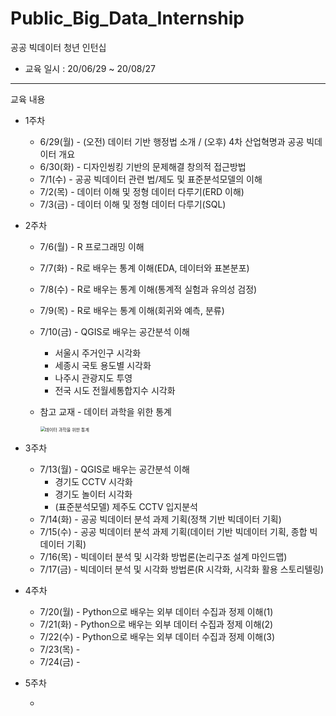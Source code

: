 # Public_Big_Data_Internship
공공 빅데이터 청년 인턴십

 

- 교육 일시 : 20/06/29 ~ 20/08/27

- ---

  교육 내용

  - 1주차
    - 6/29(월) - (오전) 데이터 기반 행정법 소개 / (오후) 4차 산업혁명과 공공 빅데이터 개요
    - 6/30(화) - 디자인씽킹 기반의 문제해결 창의적 접근방법
    - 7/1(수) - 공공 빅데이터 관련 법/제도 및 표준분석모델의 이해
    - 7/2(목) - 데이터 이해 및 정형 데이터 다루기(ERD 이해)
    - 7/3(금) - 데이터 이해 및 정형 데이터 다루기(SQL)
    
  - 2주차
    - 7/6(월) - R 프로그래밍 이해
    
    - 7/7(화) - R로 배우는 통계 이해(EDA, 데이터와 표본분포)
    
    - 7/8(수) - R로 배우는 통계 이해(통계적 실험과 유의성 검정)
    
    - 7/9(목) - R로 배우는 통계 이해(회귀와 예측, 분류)
    
    - 7/10(금) - QGIS로 배우는 공간분석 이해
    
      - 서울시 주거인구 시각화
      - 세종시 국토 용도별 시각화
      - 나주시 관광지도 투영
      - 전국 시도 전월세통합지수 시각화
    
    - 참고 교재 - 데이터 과학을 위한 통계
    
      <img src="https://www.hanbit.co.kr/data/books/B2845507407_l.jpg" alt="데이터 과학을 위한 통계" style="zoom:50%;" />
    
  - 3주차

    - 7/13(월) - QGIS로 배우는 공간분석 이해
      - 경기도 CCTV 시각화
      - 경기도 놀이터 시각화
      - (표준분석모델) 제주도 CCTV 입지분석
    - 7/14(화) - 공공 빅데이터 분석 과제 기획(정책 기반 빅데이터 기획)
    - 7/15(수) - 공공 빅데이터 분석 과제 기획(데이터 기반 빅데이터 기획, 종합 빅데이터 기획)
    - 7/16(목) - 빅데이터 분석 및 시각화 방법론(논리구조 설계 마인드맵)
    - 7/17(금) - 빅데이터 분석 및 시각화 방법론(R 시각화, 시각화 활용 스토리텔링)

  - 4주차

    - 7/20(월) - Python으로 배우는 외부 데이터 수집과 정제 이해(1)
    - 7/21(화) - Python으로 배우는 외부 데이터 수집과 정제 이해(2)
    - 7/22(수) - Python으로 배우는 외부 데이터 수집과 정제 이해(3)
    - 7/23(목) - 
    - 7/24(금) - 

  - 5주차

    - 